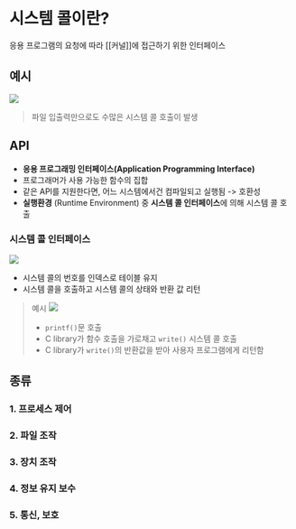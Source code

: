 # 시스템 콜이란?
응용 프로그램의 요청에 따라 [[커널]]에 접근하기 위한 인터페이스
## 예시
![](https://i.imgur.com/vO9pA7C.png)
> 파일 입출력만으로도 수많은 시스템 콜 호출이 발생

## API
- **응용 프로그래밍 인터페이스(Application Programming Interface)**
- 프로그래머가 사용 가능한 함수의 집합
- 같은 API를 지원한다면, 어느 시스템에서건 컴파일되고 실행됨 -> 호환성
- **실행환경** (Runtime Environment) 중 **시스템 콜 인터페이스**에 의해 시스템 콜 호출

### 시스템 콜 인터페이스
![](https://i.imgur.com/i1rWX9M.png)
- 시스템 콜의 번호를 인덱스로 테이블 유지
- 시스템 콜을 호출하고 시스템 콜의 상태와 반환 값 리턴
> 예시
> ![](https://i.imgur.com/ILd69Ed.png)
> - `printf()`문 호출
> - C library가 함수 호출을 가로채고 `write()` 시스템 콜 호출
> - C library가 `write()`의 반환값을 받아 사용자 프로그램에게 리턴함
## 종류
### 1. 프로세스 제어
### 2. 파일 조작
### 3. 장치 조작
### 4. 정보 유지 보수
### 5. 통신, 보호